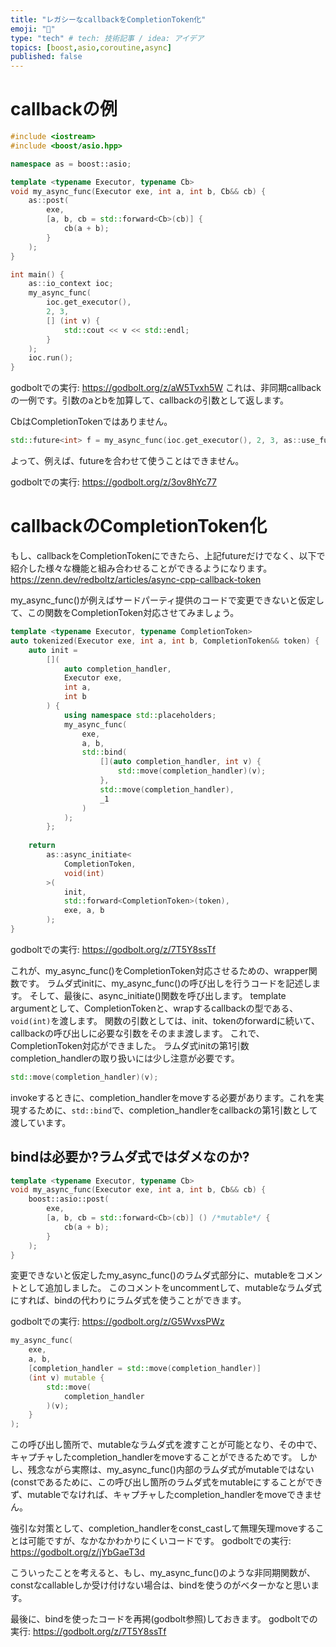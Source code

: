 ```yaml
---
title: "レガシーなcallbackをCompletionToken化"
emoji: "🔌"
type: "tech" # tech: 技術記事 / idea: アイデア
topics: [boost,asio,coroutine,async]
published: false
---
```


# callbackの例

```cpp
#include <iostream>
#include <boost/asio.hpp>

namespace as = boost::asio;

template <typename Executor, typename Cb>
void my_async_func(Executor exe, int a, int b, Cb&& cb) {
    as::post(
        exe,
        [a, b, cb = std::forward<Cb>(cb)] {
            cb(a + b);
        }
    );
}

int main() {
    as::io_context ioc;
    my_async_func(
        ioc.get_executor(),
        2, 3,
        [] (int v) {
            std::cout << v << std::endl;
        }
    );
    ioc.run();
}
```

godboltでの実行:
https://godbolt.org/z/aW5Tvxh5W
これは、非同期callbackの一例です。引数のaとbを加算して、callbackの引数として返します。

CbはCompletionTokenではありません。

```cpp
std::future<int> f = my_async_func(ioc.get_executor(), 2, 3, as::use_future);
```

よって、例えば、futureを合わせて使うことはできません。

godboltでの実行:
https://godbolt.org/z/3ov8hYc77

# callbackのCompletionToken化
もし、callbackをCompletionTokenにできたら、上記futureだけでなく、以下で紹介した様々な機能と組み合わせることができるようになります。
https://zenn.dev/redboltz/articles/async-cpp-callback-token

my_async_func()が例えばサードパーティ提供のコードで変更できないと仮定して、この関数をCompletionToken対応させてみましょう。

```cpp
template <typename Executor, typename CompletionToken>
auto tokenized(Executor exe, int a, int b, CompletionToken&& token) {
    auto init = 
        [](
            auto completion_handler,
            Executor exe,
            int a, 
            int b
        ) {
            using namespace std::placeholders;
            my_async_func(
                exe,
                a, b,
                std::bind(
                    [](auto completion_handler, int v) {
                        std::move(completion_handler)(v);
                    },
                    std::move(completion_handler),
                    _1
                )
            );
        };
    
    return 
        as::async_initiate<
            CompletionToken,
            void(int)
        >(
            init,
            std::forward<CompletionToken>(token),
            exe, a, b
        );
}
```

godboltでの実行:
https://godbolt.org/z/7T5Y8ssTf

これが、my_async_func()をCompletionToken対応させるための、wrapper関数です。
ラムダ式initに、my_async_func()の呼び出しを行うコードを記述します。
そして、最後に、async_initiate()関数を呼び出します。
template argumentとして、CompletionTokenと、wrapするcallbackの型である、`void(int)`を渡します。
関数の引数としては、init、tokenのforwardに続いて、callbackの呼び出しに必要な引数をそのまま渡します。
これで、CompletionToken対応ができました。
ラムダ式initの第1引数completion_handlerの取り扱いには少し注意が必要です。

```cpp
std::move(completion_handler)(v);
```

invokeするときに、completion_handlerをmoveする必要があります。これを実現するために、`std::bind`で、completion_handlerをcallbackの第1引数として渡しています。

## bindは必要か?ラムダ式ではダメなのか?

```cpp
template <typename Executor, typename Cb>
void my_async_func(Executor exe, int a, int b, Cb&& cb) {
    boost::asio::post(
        exe,
        [a, b, cb = std::forward<Cb>(cb)] () /*mutable*/ {
            cb(a + b);
        }
    );
}
```

変更できないと仮定したmy_async_func()のラムダ式部分に、mutableをコメントとして追加しました。
このコメントをuncommentして、mutableなラムダ式にすれば、bindの代わりにラムダ式を使うことができます。

godboltでの実行:
https://godbolt.org/z/G5WvxsPWz

```cpp
my_async_func(
    exe,
    a, b,
    [completion_handler = std::move(completion_handler)]
    (int v) mutable {
        std::move(
            completion_handler
        )(v);
    }
);
```
この呼び出し箇所で、mutableなラムダ式を渡すことが可能となり、その中で、キャプチャしたcompletion_handlerをmoveすることができるためです。
しかし、残念ながら実際は、my_async_func()内部のラムダ式がmutableではない(constであるために、この呼び出し箇所のラムダ式をmutableにすることができず、mutableでなければ、キャプチャしたcompletion_handlerをmoveできません。

強引な対策として、completion_handlerをconst_castして無理矢理moveすることは可能ですが、なかなかわかりにくいコードです。
godboltでの実行:
https://godbolt.org/z/jYbGaeT3d

こういったことを考えると、もし、my_async_func()のような非同期関数が、constなcallableしか受け付けない場合は、bindを使うのがベターかなと思います。

最後に、bindを使ったコードを再掲(godbolt参照)しておきます。
godboltでの実行:
https://godbolt.org/z/7T5Y8ssTf